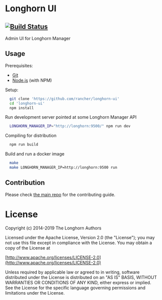 # Longhorn UI
[![Build Status](https://drone-publish.longhorn.io/api/badges/longhorn/longhorn-ui/status.svg)](https://drone-publish.longhorn.io/longhorn/longhorn-ui)
--------

Admin UI for Longhorn Manager

## Usage

Prerequisites:
* [Git](http://git-scm.com/)
* [Node.js](http://nodejs.org/) (with NPM)

Setup:
```bash
  git clone 'https://github.com/rancher/longhorn-ui'
  cd 'longhorn-ui'
  npm install
```
Run development server pointed at some Longhorn Manager API
```bash
  LONGHORN_MANAGER_IP="http://longhorn:9500/" npm run dev
```
Compiling for distribution
```bash
  npm run build
```

Build and run a docker image
```bash
  make
  make LONGHORN_MANAGER_IP=http://longhorn:9500 run
```

## Contribution

Please check [the main repo](https://github.com/longhorn/longhorn#community) for the contributing guide.


License
=======
Copyright (c) 2014-2019 The Longhorn Authors

Licensed under the Apache License, Version 2.0 (the "License");
you may not use this file except in compliance with the License.
You may obtain a copy of the License at

[http://www.apache.org/licenses/LICENSE-2.0](http://www.apache.org/licenses/LICENSE-2.0)

Unless required by applicable law or agreed to in writing, software
distributed under the License is distributed on an "AS IS" BASIS,
WITHOUT WARRANTIES OR CONDITIONS OF ANY KIND, either express or implied.
See the License for the specific language governing permissions and
limitations under the License.
